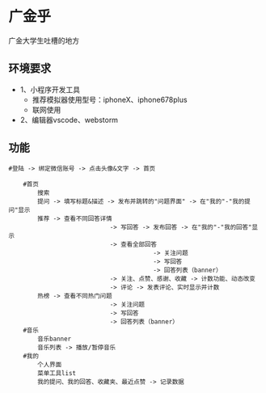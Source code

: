 广金乎
=======
广金大学生吐槽的地方

## 环境要求
* 1、小程序开发工具
   * 推荐模拟器使用型号：iphoneX、iphone678plus
   * 联网使用
* 2、编辑器vscode、webstorm


## 功能

```
#登陆 -> 绑定微信账号 -> 点击头像&文字 -> 首页

    #首页
        搜索 
        提问 -> 填写标题&描述 -> 发布并跳转的"问题界面" -> 在"我的"-"我的提问"显示
        推荐 -> 查看不同回答详情 
                            -> 写回答 -> 发布回答 -> 在"我的"-"我的回答"显示
                            -> 查看全部回答 
                                        -> 关注问题
                                        -> 写回答
                                        -> 回答列表（banner）
                            -> 关注、点赞、感谢、收藏 -> 计数功能、动态改变
                            -> 评论 -> 发表评论、实时显示并计数    
        热榜 -> 查看不同热门问题
                            -> 关注问题
                            -> 写回答
                            -> 回答列表（banner）
    #音乐
        音乐banner
        音乐列表 -> 播放/暂停音乐
    #我的
        个人界面
        菜单工具list
        我的提问、我的回答、收藏夹、最近点赞 -> 记录数据
```


